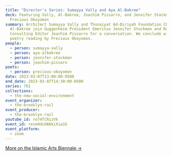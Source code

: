 ```yaml
---
title: "Director's Series: Sumayya Vally and Aya Al-Bakree"
deck: Featuring Vally, Al-Bakree, Joachim Pissarro, and Jennifer Stockman, with
  Precious Okoyomon
summary: Architect Sumayya Vally and Thunaiyat Ad-Diriyah Foundation CEO Aya
  Al-Bakree join Guggenheim President Emeritus Jennifer Stockman and Rail
  Consulting Editor Joachim Pissarro for a conversation. We conclude with a
  poetry reading by Precious Okoyomon.
people:
  - person: sumayya-vally
  - person: aya-albakree
  - person: jennifer-stockman
  - person: joachim-pissaro
poets:
  - person: precious-okoyomon
date: 2023-03-07T13:00:00-0500
end_date: 2023-03-07T14:30:00-0500
series: 761
collections:
  - the-new-social-environment
event_organizer:
  - the-brooklyn-rail
event_producer:
  - the-brooklyn-rail
youtube_id: ro74TCRizVk
event_id: recm9dcHA6kiXia1G
event_platform:
  - zoom
---
```

[More on the Islamic Arts Biennale →](https://biennale.org.sa/)